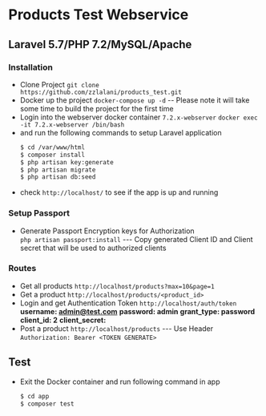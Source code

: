 # Products Test Webservice
## Laravel 5.7/PHP 7.2/MySQL/Apache

### Installation

- Clone Project
  `git clone https://github.com/zzlalani/products_test.git`
- Docker up the project
  `docker-compose up -d`
  -- Please note it will take some time to build the project for the first time
- Login into the webserver docker container `7.2.x-webserver`
  `docker exec -it 7.2.x-webserver /bin/bash`
- and run the following commands to setup Laravel application
  ```sh
  $ cd /var/www/html
  $ composer install
  $ php artisan key:generate
  $ php artisan migrate
  $ php artisan db:seed
  ```
- check `http://localhost/` to see if the app is up and running
 
### Setup Passport
- Generate Passport Encryption keys for Authorization  
`php artisan passport:install`
--- Copy generated Client ID and Client secret that will be used to authorized clients

### Routes
- Get all products
  `http://localhost/products?max=10&page=1`
- Get a product
  `http://localhost/products/<product_id>`
- Login and get Authentication Token
  `http://localhost/auth/token`
  **username: admin@test.com** 
  **password: admin** 
  **grant_type: password**
  **client_id: 2**
  **client_secret: <generate Client Secret in above passport setup>**
- Post a product
  `http://localhost/products`
  --- Use Header
  `Authorization: Bearer <TOKEN GENERATE>`
## Test
- Exit the Docker container and run following command in app
  ```sh
  $ cd app
  $ composer test
  ```
